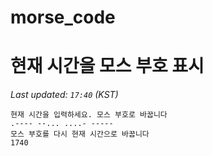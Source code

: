 # morse_code
# 현재 시간을 모스 부호 표시
<!-- MORSE_TIME_START -->
_Last updated: `17:40` (KST)_

```
현재 시간을 입력하세요. 모스 부호로 바꿉니다
.---- --... ....- -----
모스 부호를 다시 현재 시간으로 바꿉니다
1740
```
<!-- MORSE_TIME_END -->
